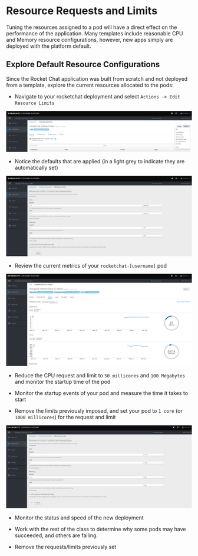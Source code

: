 # Resource Requests and Limits
Tuning the resources assigned to a pod will have a direct effect on the performance of the application. 
Many templates include reasonable CPU and Memory resource configurations, however, new apps simply are deployed with the platform default. 

## Explore Default Resource Configurations
Since the Rocket Chat application was built from scratch and not deployed from a template, explore the current resources allocated to the pods: 

- Navigate to your rocketchat deployment and select `Actions -> Edit Resource Limits`

![](../assets/11_resources_01.png)

- Notice the defaults that are applied (in a light grey to indicate they are automatically set)

![](../assets/11_resources_02.png)

- Review the current metrics of your `rocketchat-[username]` pod

![](../assets/11_resources_03.png)

- Reduce the CPU request and limit to `50 millicores` and `100 Megabytes` and monitor the startup time of the pod

- Monitor the startup events of your pod and measure the time it takes to start

- Remove the limits previously imposed, and set your pod to `1 core` (or `1000 millicores`) for the request and limit

![](../assets/11_resources_04.png)

- Monitor the status and speed of the new deployment

- Work with the rest of the class to determine why some pods may have succeeded, and others are failing. 

- Remove the requests/limits previously set